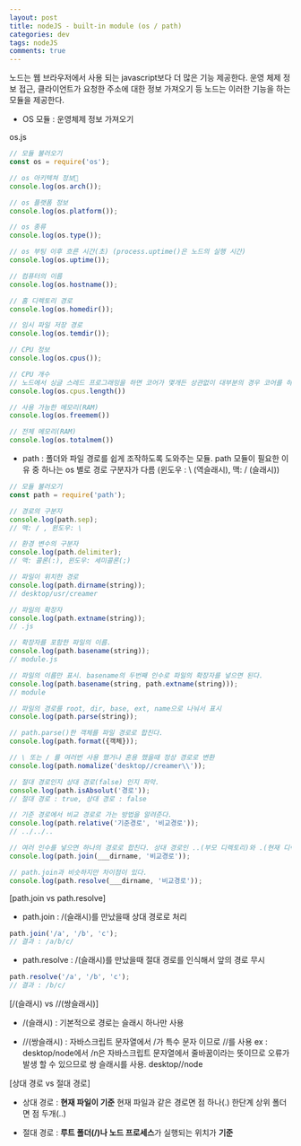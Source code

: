 ```yaml
---  
layout: post
title: nodeJS - built-in module (os / path)
categories: dev
tags: nodeJS
comments: true
---
```


노드는 웹 브라우저에서 사용 되는 javascript보다 더 많은 기능 제공한다. 운영 체제 정보 접근, 클라이언트가 요청한 주소에 대한 정보 가져오기 등 노드는 이러한 기능을 하는 모듈을 제공한다.

- OS 모듈 : 운영체제 정보 가져오기

os.js

```javascript
// 모듈 불러오기
const os = require('os');

// os 아키텍쳐 정보
console.log(os.arch());

// os 플랫폼 정보
console.log(os.platform());

// os 종류
console.log(os.type());

// os 부팅 이후 흐른 시간(초) (process.uptime()은 노드의 실행 시간)
console.log(os.uptime());

// 컴퓨터의 이름
console.log(os.hostname());

// 홈 디렉토리 경로
console.log(os.homedir());

// 임시 파일 저장 경로
console.log(os.temdir());

// CPU 정보
console.log(os.cpus());

// CPU 개수
// 노드에서 싱글 스레드 프로그래밍을 하면 코어가 몇개든 상관없이 대부분의 경우 코어를 하나만 사용. cluster 모듈을 사용하여 코어 개수에 맞춰서 프로세스를 늘릴 수 있다.
console.log(os.cpus.length())

// 사용 가능한 메모리(RAM)
console.log(os.freemem())

// 전체 메모리(RAM)
console.log(os.totalmem())
```

- path : 폴더와 파일 경로를 쉽게 조작하도록 도와주는 모듈. 
path 모듈이 필요한 이유 중 하나는 os 별로 경로 구분자가 다름 (윈도우 : \ (역슬래시), 맥: / (슬래시))

```javascript
// 모듈 불러오기
const path = require('path');

// 경로의 구분자 
console.log(path.sep);
// 맥: / , 윈도우: \

// 환경 변수의 구분자 
console.log(path.delimiter);
// 맥: 콜론(:), 윈도우: 세미콜론(;)

// 파일이 위치한 경로
console.log(path.dirname(string));
// desktop/usr/creamer

// 파일의 확장자
console.log(path.extname(string));
// .js

// 확장자를 포함한 파일의 이름.
console.log(path.basename(string));
// module.js 

// 파일의 이름만 표시. basename의 두번째 인수로 파일의 확장자를 넣으면 된다.
console.log(path.basename(string, path.extname(string)));
// module

// 파일의 경로를 root, dir, base, ext, name으로 나눠서 표시
console.log(path.parse(string));

// path.parse()한 객체를 파일 경로로 합친다.
console.log(path.format({객체}));

// \ 또는 / 를 여러번 사용 했거나 혼용 했을때 정상 경로로 변환
console.log(path.nomalize('desktop//creamer\\'));

// 절대 경로인지 상대 경로(false) 인지 파악.
console.log(path.isAbsolut('경로'));
// 절대 경로 : true, 상대 경로 : false

// 기준 경로에서 비교 경로로 가는 방법을 알려준다.
console.log(path.relative('기준경로', '비교경로'));
// ../../..

// 여러 인수를 넣으면 하나의 경로로 합친다. 상대 경로인 ..(부모 디렉토리)와 .(현재 디렉토리)도 알아서 처리.
console.log(path.join(___dirname, '비교경로'));

// path.join과 비슷하지만 차이점이 있다.
console.log(path.resolve(___dirname, '비교경로'));
```

[path.join vs path.resolve]

- path.join :  /(슬래시)를 만났을때 상대 경로로 처리

```javascript
path.join('/a', '/b', 'c'); 
// 결과 : /a/b/c/ 
```

- path.resolve :  /(슬래시)를 만났을때 절대 경로를 인식해서 앞의 경로 무시

```javascript
path.resolve('/a', '/b', 'c'); 
// 결과 : /b/c/ 
```

[/(슬래시) vs //(쌍슬래시)]

- /(슬래시) : 기본적으로 경로는 슬래시 하나만 사용

- //(쌍슬래시) : 자바스크립트 문자열에서 /가 특수 문자 이므로 //를 사용
ex : desktop/node에서 /n은 자바스크립트 문자열에서 줄바꿈이라는 뜻이므로 오류가 발생 할 수 있으므로 쌍 슬래시를 사용. desktop//node

 
[상대 경로 vs 절대 경로]

- 상대 경로 : **현재 파일이 기준** 현재 파일과 같은 경로면 점 하나(.) 한단계 상위 폴더면 점 두개(..)

- 절대 경로 : **루트 폴더(/)나 노드 프로세스**가 실행되는 위치가 **기준**